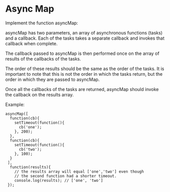 # Async Map

Implement the function asyncMap:

asyncMap has two parameters, an array of asynchronous functions (tasks) and a callback.
Each of the tasks takes a separate callback and invokes that callback when complete.

The callback passed to asyncMap is then performed once on the array of results of the callbacks of the tasks.

The order of these results should be the same as the order of the tasks.
It is important to note that this is not the order in which the tasks return,
but the order in which they are passed to asyncMap.

Once all the callbacks of the tasks are returned, asyncMap should invoke the callback on the results array.

Example:

```
asyncMap([
  function(cb){
    setTimeout(function(){
      cb('one');
    }, 200);
  },
  function(cb){
    setTimeout(function(){
      cb('two');
    }, 100);
  }
 ],
  function(results){
    // the results array will equal ['one','two'] even though
    // the second function had a shorter timeout.
    console.log(results); // ['one', 'two']
 });
 ```
